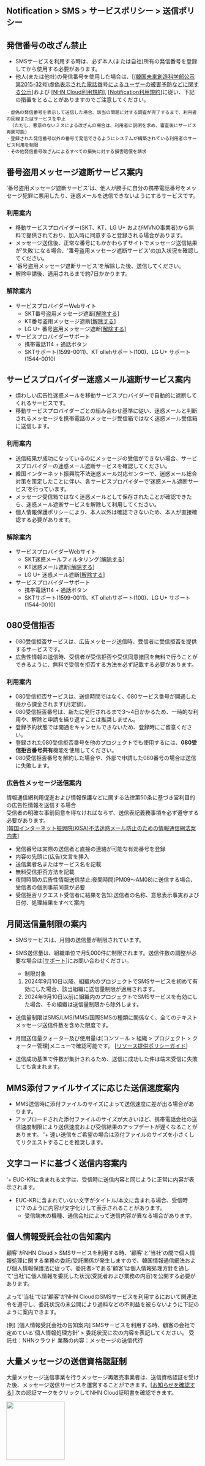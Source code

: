 ## Notification > SMS > サービスポリシー > 送信ポリシー


<span id='fabrication-number'></span>
## 発信番号の改ざん禁止
+ SMSサービスを利用する時は、必ず本人(または自社)所有の発信番号を登録してから使用する必要があります。
+ 他人(または他社)の発信番号を使用した場合は、[[(韓国未来創造科学部公示第2015-32号)虚偽表示された電話番号によるユーザーの被害予防などに関する公示](https://www.msit.go.kr/bbs/view.do?sCode=user&mId=108&mPid=103&bbsSeqNo=83&nttSeqNo=1259891)]および 
[[NHN Cloud利用規約](https://www.nhncloud.com/kr/terms/terms-service)], [[Notification利用規約](https://kr1-0lodw5frr5-real.api.nhncloudservice.com/popup/terms)]に従い、下記の措置をとることがありますのでご注意してください。 

```
ㆍ虚偽の発信番号を表示して送信した場合、該当の問題に対する調査が完了するまで、利用者の回線またはサービスを中止
  (ただし、悪意のないミスによる改ざんの場合は、利用者に説明を求め、審査後にサービス再開可能)
ㆍ登録された発信番号以外の番号で発信できるようにシステムが構築されている利用者のサービス利用を制限 
ㆍその他発信番号改ざんによるすべての損失に対する損害賠償を請求 
```

<span id="fraud-number"></span>
## 番号盗用メッセージ遮断サービス案内
‘番号盗用メッセージ遮断サービス’は、他人が勝手に自分の携帯電話番号をメッセージ犯罪に悪用したり、迷惑メールを送信できないようにするサービスです。

### 利用案内
+ 移動サービスプロバイダー(SKT、KT、LG U+ およびMVNO事業者)から無料で提供されており、加入時に同意すると登録される場合があります。
+ メッセージ送信後、正常な番号にもかかわらずサイトでメッセージ送信結果が'失敗'になる場合、'番号盗用メッセージ遮断サービス'の加入状況を確認してください。
+ '番号盗用メッセージ遮断サービス'を解除した後、送信してください。
+ 解除申請後、適用されるまで約7日かかります。

### 解除案内
+ サービスプロバイダーWebサイト
    + SKT番号盗用メッセージ遮断[[解除する](http://www.tworld.co.kr/normal.do?serviceId=S_PROD2001&viewId=V_PROD2001&prod_id=NA00004406)]
    + KT番号盗用メッセージ遮断[[解除する](https://product.kt.com/wDic/productDetail.do?ItemCode=1047)]
    + LG U+ 番号盗用メッセージ遮断[[解除する](https://www.lguplus.com/plan/addon/addon-call-msg/LRZ0002297)]
+ サービスプロバイダーサポート
    + 携帯電話114 + 通話ボタン
    + SKTサポート(1599-0011)、KT ollehサポート(100)、LG U+ サポート(1544-0010)

<span id="spam-number"></span>
## サービスプロバイダー迷惑メール遮断サービス案内
+ 煩わしい広告性迷惑メールを移動サービスプロバイダーで自動的に遮断してくれるサービスです。
+ 移動サービスプロバイダーごとの組み合わせ基準に従い、迷惑メールと判断されるメッセージを携帯電話のメッセージ受信箱ではなく迷惑メール受信箱に送信します。

### 利用案内
+ 送信結果が成功になっているのにメッセージの受信ができない場合、サービスプロバイダーの迷惑メール遮断サービスを確認してください。
+ 韓国インターネット振興院不法迷惑メール対応センターで、迷惑メール総合対策を策定したことに伴い、各サービスプロバイダーで‘迷惑メール遮断サービス’を行っています。
+ メッセージ受信箱ではなく迷惑メールとして保存されたことが確認できたら、迷惑メール遮断サービスを解除して利用してください。
+ 個人情報保護ポリシーにより、本人以外は確認できないため、本人が直接確認する必要があります。

### 解除案内
+ サービスプロバイダーWebサイト
    + SKT迷惑メールフィルタリング[[解除する](http://www.tworld.co.kr/normal.do?serviceId=S_PROD2001&viewId=V_PROD2001&prod_id=NA00002121)]
    + KT迷惑メール遮断[[解除する](https://product.kt.com/wDic/productDetail.do?ItemCode=479)]
    + LG U+ 迷惑メール遮断[[解除する](https://www.lguplus.com/plan/addon/addon-call-msg/LRZ0000277)]
+ サービスプロバイダーサポート
    + 携帯電話114 + 通話ボタン
    + SKTサポート(1599-0011)、KT ollehサポート(100)、LG U+ サポート(1544-0010)

<span id="rejection-of-receiving-080"></span>
## 080受信拒否
+ 080受信拒否サービスは、広告メッセージ送信時、受信者に受信拒否を提供するサービスです。
+ 広告性情報の送信時、受信者が受信拒否や受信同意撤回を無料で行うことができるように、無料で受信を拒否する方法を必ず記載する必要があります。
### 利用案内
+ 080受信拒否サービスは、送信時間ではなく、080サービス番号が開通した後から課金されます(月定額)。
+ 080受信拒否番号は、新たに発行されるまで3～4日かかるため、一時的な利用や、解除と申請を繰り返すことは推奨しません。
+ 登録予約状態では開通をキャンセルできないため、登録時にご留意ください。
+ 登録された080受信拒否番号を他のプロジェクトでも使用するには、**080受信拒否番号共有**機能を使用してください。
+ 080受信拒否番号を解約した場合や、外部で申請した080番号の場合は送信に失敗します。

### 広告性メッセージ送信案内
情報通信網利用促進および情報保護などに関する法律第50条に基づき営利目的の広告性情報を送信する場合 <br/>
受信者の明確な事前同意を得なければならず、送信表記義務事項を必ず遵守する必要があります。<br/>
[[韓国インターネット振興院(KISA)不法迷惑メール防止のための情報通信網法案内書](https://static.toastoven.net/prod_sms/eng/kisa_spam_guide.pdf)]
+ 発信番号は実際の送信者と直接の連絡が可能な有効番号を登録
+ 内容の先頭に(広告)文言を挿入
+ 送信業者名またはサービス名を記載
+ 無料受信拒否方法を記載
+ 夜間時間の広告性情報送信禁止:夜間時間(PM09～AM08)に送信する場合、受信者の個別事前同意が必要
+ 受信拒否リクエスト受信者に結果を告知:送信者の名称、意思表示事実および日付、処理結果をすべて案内

## 月間送信量制限の案内
* SMSサービスは、月間の送信量が制限されています。
* SMS送信量は、組織単位で月5,000件に制限されます。送信件数の調整が必要な場合は[[サポート](https://www.nhncloud.com/kr/support/inquiry)]にお問い合わせください。
    * 制限対象

    1) 2024年9月10日以降、組織内のプロジェクトでSMSサービスを初めて有効にした場合、該当組織に送信量制限が適用されます。
    2) 2024年9月10日以前に組織内のプロジェクトでSMSサービスを有効にした場合、その組織は送信量制限から除外します。


* 送信量制限はSMS/LMS/MMS/国際SMSの種類に関係なく、全てのテキストメッセージ送信件数を含めた限度です。
* 月間送信量クォーター及び使用量は[コンソール > 組織 > プロジェクト > クォーター管理]メニューで確認可能です。 [[リソース提供ポリシーガイド](https://docs.nhncloud.com/ko/nhncloud/ko/resource-policy/#sms)]
* 送信成功基準で件数が集計されるため、送信に成功した件は端末受信に失敗しても含まれます。

## MMS添付ファイルサイズに応じた送信速度案内
+ MMS送信時に添付ファイルのサイズによって送信速度に差が出る場合があります。
+ アップロードされた添付ファイルのサイズが大きいほど、携帯電話会社の送信速度制限により送信速度および受信結果のアップデートが遅くなることがあります。
'+ 速い送信をご希望の場合は添付ファイルのサイズを小さくしてリクエストすることを推奨します。

## 文字コードに基づく送信内容案内
'+ EUC-KRに含まれる文字は、受信時に送信内容と同じように正常に内容が表示されます。
+ EUC-KRに含まれていない文字がタイトル/本文に含まれる場合、受信時に'?'のように内容が文字化けして表示されることがあります。
    + 受信端末の機種、通信会社によって送信内容が異なる場合があります。


<span id="private-policy"></span>
## 個人情報受託会社の告知案内

顧客'がNHN Cloud > SMSサービスを利用する時、'顧客'と'当社'の間で個人情報処理に関する業務の委託/受託関係が発生しますので、韓国情報通信網法および個人情報保護法に従って、委託者>である'顧客'は個人情報処理方針を通して'当社'に個人情報を委託した状況(受託者および業務の内容)を公開する必要があります。

よって'当社'では'顧客'がNHN CloudのSMSサービスを利用するにおいて関連法令を遵守し、委託状況の未公開により過料などの不利益を被らないように下記のように案内できます。

(例)
[個人情報受託会社の告知案内]
SMSサービスを利用する時、顧客の会社で定めている'個人情報処理方針' > 委託状況に次の内容を表記してください。
受託社：NHNクラウド
業務の内容：メッセージの送信代行

<span id="certification"></span>
## 大量メッセージの送信資格認証制
大量メッセージ送信事業を行うメッセージ再販売事業者は、送信資格認証を受けた後、メッセージ送信サービスを運営することができます。[[お知らせを確認する](https://www.nhncloud.com/kr/support/notice/detail/6041)]
次の認証マークをクリックしてNHN Cloud証明書を確認できます。

<img src="https://yeorcqadlpopsmgaoudu.supabase.co/storage/v1/object/public/certification/mark/c9954679-c145-4b9b-9a54-2c31a2592f95/fc56629c-aa65-4615-8c47-db4cc2db65ba-2024-10-23T07:10:24.950Z" style="cursor: pointer; width: 152px; height: 152px;margin: 0;" onclick="(function(){window.open('https://cleanspam.or.kr/ci/83','_blank','width=800, height=1151, toolbar=no, menubar=no, scrollbars=no, resizable=no')})()" />